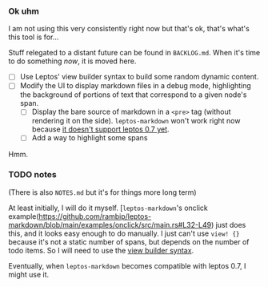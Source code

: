 ### Ok uhm

I am not using this very consistently right now but that's ok, that's what's
this tool is for...

Stuff relegated to a distant future can be found in `BACKLOG.md`. When it's time
to do something *now*, it is moved here.

- [ ] Use Leptos' view builder syntax to build some random dynamic content.
- [ ] Modify the UI to display markdown files in a debug mode, highlighting the
      background of portions of text that correspond to a given node's span.
  - [ ] Display the bare source of markdown in a `<pre>` tag (without rendering
        it on the side). `leptos-markdown` won't work right now because [it
        doesn't support leptos 0.7
        yet](https://github.com/rambip/leptos-markdown/issues/16).
  - [ ] Add a way to highlight some spans

Hmm.

### TODO notes

(There is also `NOTES.md` but it's for things more long term)

At least initially, I will do it myself. [`leptos-markdown`'s onclick
example(https://github.com/rambip/leptos-markdown/blob/main/examples/onclick/src/main.rs#L32-L49)
just does this, and it looks easy enough to do manually. I just can't use `view!
{}` because it's not a static number of spans, but depends on the number of todo
items. So I will need to use the [view builder
syntax](https://book.leptos.dev/view/builder.html).

Eventually, when `leptos-markdown` becomes compatible with leptos 0.7, I might
use it.
